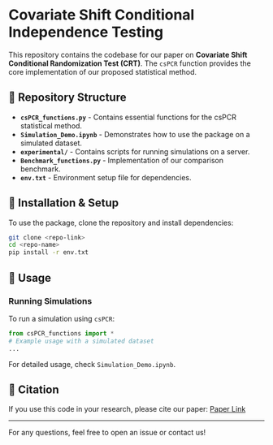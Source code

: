 # Covariate Shift Conditional Independence Testing

This repository contains the codebase for our paper on **Covariate Shift Conditional Randomization Test (CRT)**. The `csPCR` function provides the core implementation of our proposed statistical method.

## 📂 Repository Structure

- **`csPCR_functions.py`** - Contains essential functions for the csPCR statistical method.
- **`Simulation_Demo.ipynb`** - Demonstrates how to use the package on a simulated dataset.
- **`experimental/`** - Contains scripts for running simulations on a server.
- **`Benchmark_functions.py`** - Implementation of our comparison benchmark.
- **`env.txt`** - Environment setup file for dependencies.

## 🔧 Installation & Setup
To use the package, clone the repository and install dependencies:

```bash
git clone <repo-link>
cd <repo-name>
pip install -r env.txt
```

## 🚀 Usage
### Running Simulations
To run a simulation using `csPCR`:
```python
from csPCR_functions import *
# Example usage with a simulated dataset
...
```

For detailed usage, check `Simulation_Demo.ipynb`.

## 📖 Citation
If you use this code in your research, please cite our paper:
[Paper Link](<Insert-Link-Here>)

---
For any questions, feel free to open an issue or contact us!

